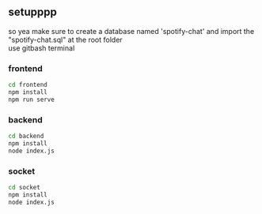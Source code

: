## setupppp  
so yea make sure to create a database named 'spotify-chat' and import the "spotify-chat.sql" at the root folder   
use gitbash terminal  

### frontend
```bash
cd frontend
npm install
npm run serve
```
### backend
```bash
cd backend
npm install
node index.js
```

### socket
```bash
cd socket
npm install
node index.js
```


